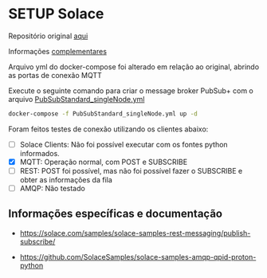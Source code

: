 # SETUP Solace

Repositório original [aqui](https://github.com/SolaceLabs/solace-single-docker-compose)

Informações [complementares](README_EN.md)

Arquivo yml do docker-compose foi alterado em relação ao original, abrindo as portas de conexão MQTT

Execute o seguinte comando para criar o message broker PubSub+ com o arquivo [PubSubStandard_singleNode.yml](template/PubSubStandard_singleNode.yml)

``` bash
docker-compose -f PubSubStandard_singleNode.yml up -d
```

Foram feitos testes de conexão utilizando os clientes abaixo:

* [ ] Solace Clients: Não foi possível executar com os fontes python informados.
* [X] MQTT: Operação normal, com POST e SUBSCRIBE
* [ ] REST: POST foi possível, mas não foi possível fazer o SUBSCRIBE e obter as informações da fila
* [ ] AMQP: Não testado

## Informações específicas e documentação

* https://solace.com/samples/solace-samples-rest-messaging/publish-subscribe/

* <https://github.com/SolaceSamples/solace-samples-amqp-qpid-proton-python>